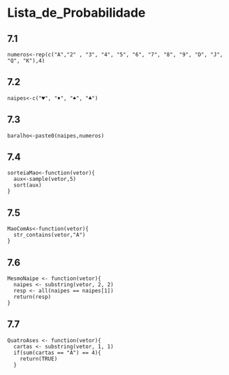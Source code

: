 # Lista_de_Probabilidade

## 7.1

```{r}
numeros<-rep(c("A","2" , "3", "4", "5", "6", "7", "8", "9", "D", "J", "Q", "K"),4)
```

## 7.2

```{r}
naipes<-c("♥", "♦", "♠", "♣")
```

## 7.3

```{r}
baralho<-paste0(naipes,numeros)
```

## 7.4

```{r}
sorteiaMao<-function(vetor){
  aux<-sample(vetor,5)
  sort(aux)
}
```

## 7.5

```{r}
MaoComAs<-function(vetor){
  str_contains(vetor,"A")
}
```
## 7.6
```{r funcao.mesmo.naipe}
MesmoNaipe <- function(vetor){
  naipes <- substring(vetor, 2, 2)
  resp <- all(naipes == naipes[1])
  return(resp)
}
```

## 7.7
```{r funcao.quatro.ases}
QuatroAses <- function(vetor){
  cartas <- substring(vetor, 1, 1)
  if(sum(cartas == "A") == 4){
    return(TRUE)
  }

  
